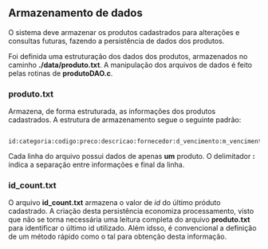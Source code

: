 ## Armazenamento de dados
O sistema deve armazenar os produtos cadastrados para alterações e consultas futuras, fazendo a persistência de dados dos produtos.

Foi definida uma estruturação dos dados dos produtos, armazenados no caminho **./data/produto.txt**. A manipulação dos arquivos de dados é feito pelas rotinas de **produtoDAO.c**.

### produto.txt
Armazena, de forma estruturada, as informações dos produtos cadastrados. A estrutura de armazenamento segue o seguinte padrão:
```
  id:categoria:codigo:preco:descricao:fornecedor:d_vencimento:m_vencimento:a_vencimento:corredor:prateleira:quantidade:
```
Cada linha do arquivo possui dados de apenas **um** produto. O delimitador **:** indica a separação entre informações e final da linha.

### id_count.txt
O arquivo **id_count.txt** armazena o valor de _id_ do último próduto cadastrado. A criação desta persistência economiza processamento, visto que não se torna necessária uma leitura completa do arquivo **produto.txt** para identificar o último id utilizado. Além idsso, é convencional a definição de um método rápido como o tal para obtenção desta informação.

